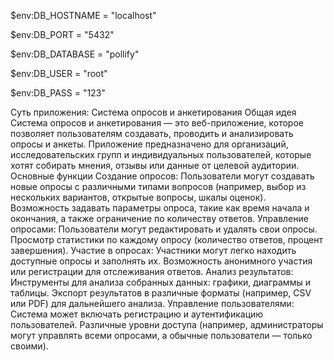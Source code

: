 $env:DB_HOSTNAME = "localhost"

$env:DB_PORT = "5432"

$env:DB_DATABASE = "pollify"

$env:DB_USER = "root"

$env:DB_PASS = "123"


Суть приложения: Система опросов и анкетирования
Общая идея
Система опросов и анкетирования — это веб-приложение, которое позволяет пользователям создавать, проводить и анализировать опросы и анкеты. Приложение предназначено для организаций, исследовательских групп и индивидуальных пользователей, которые хотят собирать мнения, отзывы или данные от целевой аудитории.
Основные функции
Создание опросов:
Пользователи могут создавать новые опросы с различными типами вопросов (например, выбор из нескольких вариантов, открытые вопросы, шкалы оценок).
Возможность задавать параметры опроса, такие как время начала и окончания, а также ограничение по количеству ответов.
Управление опросами:
Пользователи могут редактировать и удалять свои опросы.
Просмотр статистики по каждому опросу (количество ответов, процент завершения).
Участие в опросах:
Участники могут легко находить доступные опросы и заполнять их.
Возможность анонимного участия или регистрации для отслеживания ответов.
Анализ результатов:
Инструменты для анализа собранных данных: графики, диаграммы и таблицы.
Экспорт результатов в различные форматы (например, CSV или PDF) для дальнейшего анализа.
Управление пользователями:
Система может включать регистрацию и аутентификацию пользователей.
Различные уровни доступа (например, администраторы могут управлять всеми опросами, а обычные пользователи — только своими).